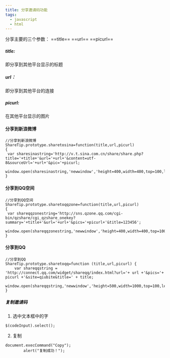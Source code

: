 ```yaml
---
title: 分享邀请码功能
tags:
  - javascript
  - html
---
```

分享主要的三个参数：
==title==
==url==
==picurl==
##### title:
即分享到其他平台显示的标题
##### url：
即分享到其他平台的连接
##### picurl:
在其他平台显示的图片
#### 分享到新浪微博
```
//分享到新浪微博  
ShareTip.prototype.sharetosina=function(title,url,picurl)  
{  
 var sharesinastring='http://v.t.sina.com.cn/share/share.php?title='+title+'&url='+url+'&content=utf-8&sourceUrl='+url+'&pic='+picurl;  
 window.open(sharesinastring,'newwindow','height=400,width=400,top=100,left=100');  
}  
```
#### 分享到QQ空间
```
//分享到QQ空间  
ShareTip.prototype.sharetoqqzone=function(title,url,picurl)  
{  
 var shareqqzonestring='http://sns.qzone.qq.com/cgi-bin/qzshare/cgi_qzshare_onekey?summary='+title+'&url='+url+'&pics='+picurl+'&title=123456';  
 window.open(shareqqzonestring,'newwindow','height=400,width=400,top=100,left=100');  
}  
```
#### 分享到QQ
```
//分享到QQ
ShareTip.prototype.sharetoqq=function (title,url,picurl) {
	var shareqqstring = 'http://connect.qq.com/widget/shareqq/index.html?url='+ url +'&pics='+ picurl +'&site=qiubite&title=' + title;
	window.open(shareqqstring,'newwindow','height=500,width=1000,top=100,left=100');
}
```
##### 复制邀请码
1. 选中文本框中的字
```
$(codeInput).select();
```
2. 复制
```
document.execCommand("Copy");
		alert("复制成功！");
```